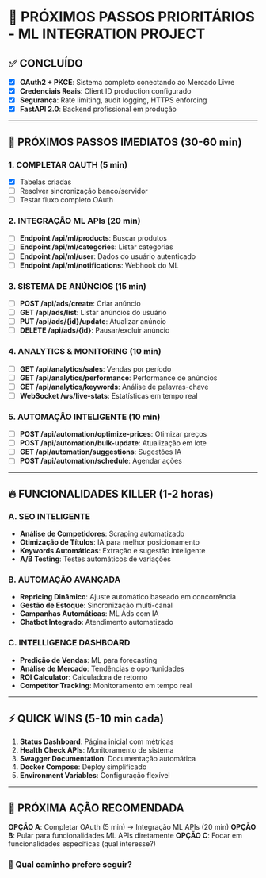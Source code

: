 # 🚀 PRÓXIMOS PASSOS PRIORITÁRIOS - ML INTEGRATION PROJECT

## ✅ CONCLUÍDO
- [x] **OAuth2 + PKCE**: Sistema completo conectando ao Mercado Livre
- [x] **Credenciais Reais**: Client ID production configurado
- [x] **Segurança**: Rate limiting, audit logging, HTTPS enforcing
- [x] **FastAPI 2.0**: Backend profissional em produção

---

## 🎯 PRÓXIMOS PASSOS IMEDIATOS (30-60 min)

### **1. COMPLETAR OAUTH (5 min)**
- [x] Tabelas criadas
- [ ] Resolver sincronização banco/servidor
- [ ] Testar fluxo completo OAuth

### **2. INTEGRAÇÃO ML APIs (20 min)**
- [ ] **Endpoint /api/ml/products**: Buscar produtos
- [ ] **Endpoint /api/ml/categories**: Listar categorias
- [ ] **Endpoint /api/ml/user**: Dados do usuário autenticado
- [ ] **Endpoint /api/ml/notifications**: Webhook do ML

### **3. SISTEMA DE ANÚNCIOS (15 min)**
- [ ] **POST /api/ads/create**: Criar anúncio
- [ ] **GET /api/ads/list**: Listar anúncios do usuário
- [ ] **PUT /api/ads/{id}/update**: Atualizar anúncio
- [ ] **DELETE /api/ads/{id}**: Pausar/excluir anúncio

### **4. ANALYTICS & MONITORING (10 min)**
- [ ] **GET /api/analytics/sales**: Vendas por período
- [ ] **GET /api/analytics/performance**: Performance de anúncios
- [ ] **GET /api/analytics/keywords**: Análise de palavras-chave
- [ ] **WebSocket /ws/live-stats**: Estatísticas em tempo real

### **5. AUTOMAÇÃO INTELIGENTE (10 min)**
- [ ] **POST /api/automation/optimize-prices**: Otimizar preços
- [ ] **POST /api/automation/bulk-update**: Atualização em lote
- [ ] **GET /api/automation/suggestions**: Sugestões IA
- [ ] **POST /api/automation/schedule**: Agendar ações

---

## 🔥 FUNCIONALIDADES KILLER (1-2 horas)

### **A. SEO INTELIGENTE**
- **Análise de Competidores**: Scraping automatizado
- **Otimização de Títulos**: IA para melhor posicionamento
- **Keywords Automáticas**: Extração e sugestão inteligente
- **A/B Testing**: Testes automáticos de variações

### **B. AUTOMAÇÃO AVANÇADA**
- **Repricing Dinâmico**: Ajuste automático baseado em concorrência
- **Gestão de Estoque**: Sincronização multi-canal
- **Campanhas Automáticas**: ML Ads com IA
- **Chatbot Integrado**: Atendimento automatizado

### **C. INTELLIGENCE DASHBOARD**
- **Predição de Vendas**: ML para forecasting
- **Análise de Mercado**: Tendências e oportunidades
- **ROI Calculator**: Calculadora de retorno
- **Competitor Tracking**: Monitoramento em tempo real

---

## ⚡ QUICK WINS (5-10 min cada)

1. **Status Dashboard**: Página inicial com métricas
2. **Health Check APIs**: Monitoramento de sistema
3. **Swagger Documentation**: Documentação automática
4. **Docker Compose**: Deploy simplificado
5. **Environment Variables**: Configuração flexível

---

## 🎯 PRÓXIMA AÇÃO RECOMENDADA

**OPÇÃO A**: Completar OAuth (5 min) → Integração ML APIs (20 min)
**OPÇÃO B**: Pular para funcionalidades ML APIs diretamente
**OPÇÃO C**: Focar em funcionalidades específicas (qual interesse?)

### 💭 Qual caminho prefere seguir?
